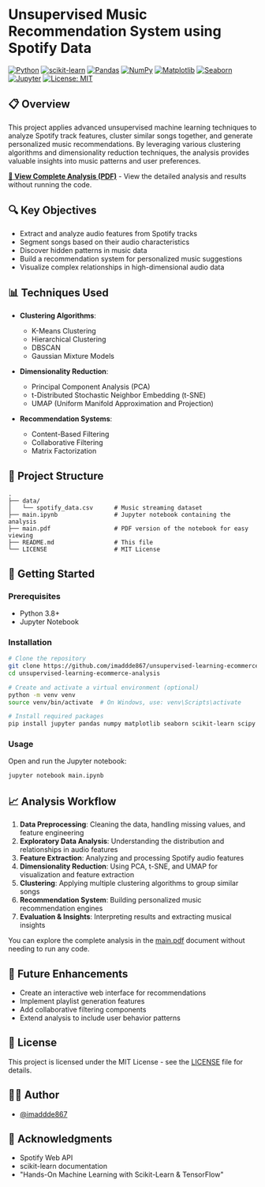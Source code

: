 # Unsupervised Music Recommendation System using Spotify Data

[![Python](https://img.shields.io/badge/Python-3.8+-blue.svg)](https://www.python.org)
[![scikit-learn](https://img.shields.io/badge/scikit--learn-Latest-orange.svg)](https://scikit-learn.org)
[![Pandas](https://img.shields.io/badge/pandas-Latest-green.svg)](https://pandas.pydata.org)
[![NumPy](https://img.shields.io/badge/numpy-Latest-blue.svg)](https://numpy.org)
[![Matplotlib](https://img.shields.io/badge/Matplotlib-Latest-yellow.svg)](https://matplotlib.org)
[![Seaborn](https://img.shields.io/badge/seaborn-Latest-lightgrey.svg)](https://seaborn.pydata.org)
[![Jupyter](https://img.shields.io/badge/Jupyter-Latest-orange.svg)](https://jupyter.org)
[![License: MIT](https://img.shields.io/badge/License-MIT-yellow.svg)](LICENSE)

## 📋 Overview

This project applies advanced unsupervised machine learning techniques to analyze Spotify track features, cluster similar songs together, and generate personalized music recommendations. By leveraging various clustering algorithms and dimensionality reduction techniques, the analysis provides valuable insights into music patterns and user preferences.

**[📄 View Complete Analysis (PDF)](main.pdf)** - View the detailed analysis and results without running the code.

## 🔍 Key Objectives

- Extract and analyze audio features from Spotify tracks
- Segment songs based on their audio characteristics
- Discover hidden patterns in music data
- Build a recommendation system for personalized music suggestions
- Visualize complex relationships in high-dimensional audio data

## 📊 Techniques Used

- **Clustering Algorithms**:
  - K-Means Clustering
  - Hierarchical Clustering
  - DBSCAN
  - Gaussian Mixture Models

- **Dimensionality Reduction**:
  - Principal Component Analysis (PCA)
  - t-Distributed Stochastic Neighbor Embedding (t-SNE)
  - UMAP (Uniform Manifold Approximation and Projection)

- **Recommendation Systems**:
  - Content-Based Filtering
  - Collaborative Filtering
  - Matrix Factorization

## 📂 Project Structure

```
.
├── data/
│   └── spotify_data.csv      # Music streaming dataset
├── main.ipynb                # Jupyter notebook containing the analysis
├── main.pdf                  # PDF version of the notebook for easy viewing
├── README.md                 # This file
└── LICENSE                   # MIT License
```

## 🚀 Getting Started

### Prerequisites

- Python 3.8+
- Jupyter Notebook

### Installation

```bash
# Clone the repository
git clone https://github.com/imaddde867/unsupervised-learning-ecommerce-analysis.git
cd unsupervised-learning-ecommerce-analysis

# Create and activate a virtual environment (optional)
python -m venv venv
source venv/bin/activate  # On Windows, use: venv\Scripts\activate

# Install required packages
pip install jupyter pandas numpy matplotlib seaborn scikit-learn scipy spotipy
```

### Usage

Open and run the Jupyter notebook:

```bash
jupyter notebook main.ipynb
```

## 📈 Analysis Workflow

1. **Data Preprocessing**: Cleaning the data, handling missing values, and feature engineering
2. **Exploratory Data Analysis**: Understanding the distribution and relationships in audio features
3. **Feature Extraction**: Analyzing and processing Spotify audio features
4. **Dimensionality Reduction**: Using PCA, t-SNE, and UMAP for visualization and feature extraction
5. **Clustering**: Applying multiple clustering algorithms to group similar songs
6. **Recommendation System**: Building personalized music recommendation engines
7. **Evaluation & Insights**: Interpreting results and extracting musical insights

You can explore the complete analysis in the [main.pdf](main.pdf) document without needing to run any code.

## 🔄 Future Enhancements

- Create an interactive web interface for recommendations
- Implement playlist generation features
- Add collaborative filtering components
- Extend analysis to include user behavior patterns

## 📝 License

This project is licensed under the MIT License - see the [LICENSE](LICENSE) file for details.

## 👨‍💻 Author

- [@imaddde867](https://github.com/imaddde867)

## 🙏 Acknowledgments

- Spotify Web API
- scikit-learn documentation
- "Hands-On Machine Learning with Scikit-Learn & TensorFlow"
